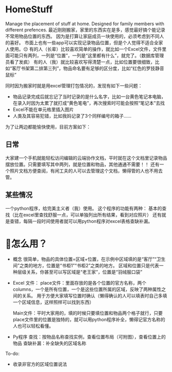 # HomeStuff
Manage the placement of stuff at home. Designed for family members with different prefences.
最近刚刚搬家，家里的东西实在是多，感觉最好搞个能记录不常用物品位置的东西。
因为是打算让家庭成员一块使用的，必须考虑到不同人的喜好。
市面上也有一些app可以实现记录物品位置，但是个人觉得不适合全家人使用。😔
有的人（长辈）比较喜欢简单的操作，就比如一个Excel文件，文件里面可能只有两列，一列是“位置”，一列是“这里都有什么”，就完了。（数据库管理员看了发疯）
有的人（我）就比较喜欢写得清楚一点，比如位置要很细致，比如“客厅书架第二排第三列”，物品命名要有足够的区分度，比如“红色的罗技静音鼠标”

同时因为搬家时就是用excel管理打包情况的，发现有如下一些问题：
* 物品记录完成后就忘记了当时记录的是什么名字，比如一台黄色笔记本电脑，在录入时因为太累了就打成“黄色笔电”，再次搜索时可能会按照“笔记本”去找
* Excel不能在单元格里插入图片
* 人类及其容易犯错，比如我妈记录了3个同样编号的箱子......

为了让两边都能愉快使用，目前方案如下：
## 日常
 大家建一个手机就能轻松访问编辑的云端协作文档，平时就在这个文档里记录物品摆放位置。只需要填写其中两列，就是位置和物品，其他通通不需要！！
 还有一个照片文档方便查阅，有闲工夫的人可以去管理这个文档，懒得管的人也不用去管。
## 某些情况
 一个python程序，给完美主义者（我）使用。
 这个程序的功能有两种：
   基本的查找（比在excel里查找舒服一点，可以单独列出所有结果，看到对应照片）
   还有就是查错，每隔一段时间使用者就可以用python程序对excel表格查缺补漏。
 
 # 💫怎么用？
 * 概念
   很简单，物品的具体位置=区域+位置，在示例中区域填的是“客厅”“卫生间”之类的地方，位置是“书柜1”“书柜2”之类的地方。
   区域和位置只是代表一种层级关系，你甚至可以写区域是“老王家”，位置是“羽绒服口袋”
  
 * Excel 文件：
   place文件：里面存放的是各个位置的官方名称，两个columns，一个是所有位置，一个是这些位置所属的区域，反映了两种属性之间的关系。
   用于方便大家填写位置时确认（懒得确认的人可以填表时自己多填一个区域信息，这样照样可以找到东西）
 
   Main文件：平时大家用的，填的时候只要填位置和物品两个格子就行，只要place文件里的位置是独特的，就可以用python程序补全，懒得记官方名称的人也可以轻松看懂。
  
 * Py程序
   查找：按物品名称查找实例，查看位置布局（可附图），查看位置上的物品
   查缺补漏：补全缺失的区域名称
  
 To-do:
 * 收录非官方的区域位置说法
 
